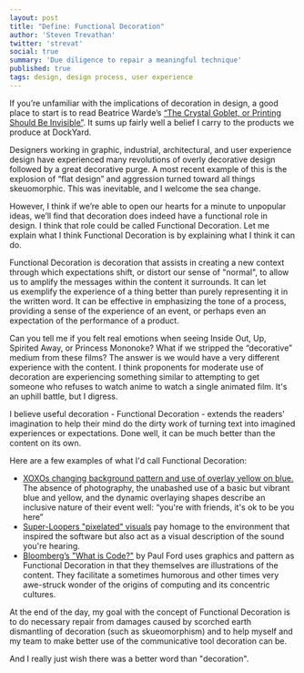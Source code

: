 ```yaml
---
layout: post
title: "Define: Functional Decoration"
author: 'Steven Trevathan'
twitter: 'strevat'
social: true
summary: 'Due diligence to repair a meaningful technique'
published: true
tags: design, design process, user experience
---
```


If you’re unfamiliar with the implications of decoration in design, a good place to start is to read Beatrice Warde’s [“The Crystal Goblet, or Printing Should Be Invisible”](http://gmunch.home.pipeline.com/typo-L/misc/ward.htm). It sums up fairly well a belief I carry to the products we produce at DockYard.

Designers working in graphic, industrial, architectural, and user experience design have experienced many revolutions of overly decorative design followed by a great decorative purge. A most recent example of this is the explosion of “flat design” and aggression turned toward all things skeuomorphic. This was inevitable, and I welcome the sea change.

However, I think if we’re able to open our hearts for a minute to unpopular ideas, we’ll find that decoration does indeed have a functional role in design. I think that role could be called Functional Decoration. Let me explain what I think Functional Decoration is by explaining what I think it can do.

Functional Decoration is decoration that assists in creating a new context through which expectations shift, or distort our sense of "normal", to allow us to amplify the messages within the content it surrounds. It can let us exemplify the experience of a thing better than purely representing it in the written word. It can be effective in emphasizing the tone of a process, providing a sense of the experience of an event, or perhaps even an expectation of the performance of a product.

Can you tell me if you felt real emotions when seeing Inside Out, Up, Spirited Away, or Princess Mononoke? What if we stripped the “decorative” medium from these films? The answer is we would have a very different experience with the content. I think proponents for moderate use of decoration are experiencing something similar to attempting to get someone who refuses to watch anime to watch a single animated film. It's an uphill battle, but I digress.

I believe useful decoration - Functional Decoration - extends the readers' imagination to help their mind do the dirty work of turning text into imagined experiences or expectations. Done well, it can be much better than the content on its own.

Here are a few examples of what I'd call Functional Decoration:
* [XOXOs changing background pattern and use of overlay yellow on blue.](http://2015.xoxofest.com/) The absence of photography, the unabashed use of a basic but vibrant blue and yellow, and the dynamic overlaying shapes describe an inclusive nature of their event well: “you're with friends, it's ok to be you here”
* [Super-Loopers "pixelated" visuals](http://superlooper.universlabs.co.uk/) pay homage to the environment that inspired the software but also act as a visual description of the sound you're hearing.
* [Bloomberg’s "What is Code?"](http://www.bloomberg.com/graphics/2015-paul-ford-what-is-code/) by Paul Ford uses graphics and pattern as Functional Decoration in that they themselves are illustrations of the content. They facilitate a sometimes humorous and other times very awe-struck wonder of the origins of computing and its concentric cultures.

At the end of the day, my goal with the concept of Functional Decoration is to do necessary repair from damages caused by scorched earth dismantling of decoration (such as skueomorphism) and to help myself and my team to make better use of the communicative tool decoration can be.

And I really just wish there was a better word than "decoration".